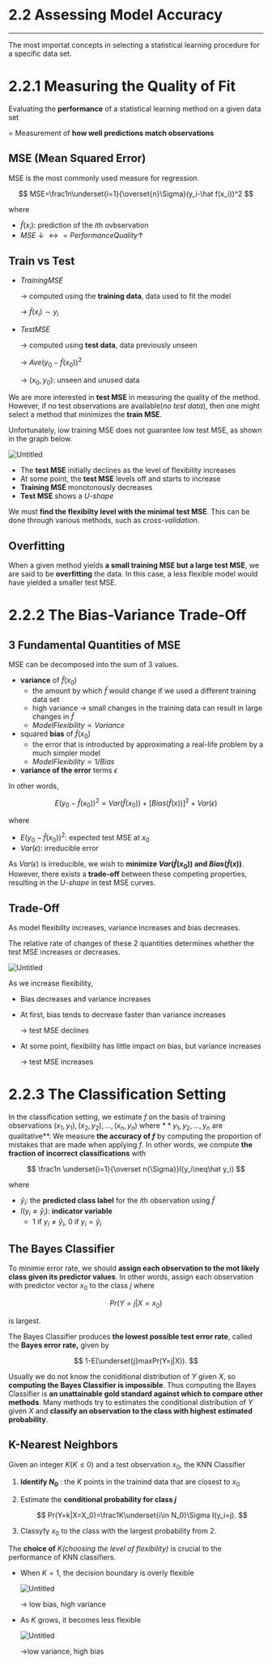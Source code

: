 # 2.2 Assessing Model Accuracy

---

The most importat concepts in selecting a statistical learning procedure for a specific data set.

# 2.2.1 Measuring the Quality of Fit

Evaluating the **performance** of a statistical learning method on a given data set

= Measurement of **how well predictions match observations**

## MSE (Mean Squared Error)

MSE is the most commonly used measure for regression.

$$
MSE=\frac1n\underset{i=1}{\overset{n}\Sigma}(y_i-\hat f(x_i))^2
$$

where

- $\hat f(x_i)$: prediction of the $i$th ovbservation
- $MSE \downarrow \leftrightarrow = Performance Quality \uparrow$

## Train vs Test

- $Training MSE$
    
    → computed using the **training data**, data used to fit the model
    
    → $\hat f(x_i) \sim y_i$
    
- $TestMSE$
    
    → computed using **test data**, data previously unseen
    
    → $Ave(y_0-\hat f(x_0))^2$
    
    → $(x_0, y_0)$: unseen and unused data
    

We are more interested in **test MSE** in measuring the quality of the method. However, if no test observations are available(*no test data*), then one might select a method that minimizes the **train MSE**.

Unfortunately, low training MSE does not guarantee low test MSE, as shown in the graph below.

![Untitled](2%202%20Assess%20ca9d6/Untitled.png)

- The **test MSE** initially declines as the level of flexibility increases
- At some point, the **test MSE** levels off and starts to increase
- **Training MSE** monotonously decreases
- **Test MSE** shows a *U-shape*

We must **find the flexibilty level with the minimal test MSE**. This can be done through various methods, such as *cross-validation*.

## Overfitting

When a given method yields **a small training MSE but a large test MSE**, we are said to be **overfitting** the data. In this case, a less flexible model would have yielded a smaller test MSE.

# 2.2.2 The Bias-Variance Trade-Off

## 3 Fundamental Quantities of MSE

MSE can be decomposed into the sum of 3 values.

- **variance** of $\hat f(x_0)$
    - the amount by which $\hat f$ would change if we used a different training data set
    - high variance → small changes in the training data can result in large changes in $\hat f$
    - $ModelFlexibility\propto Variance$
- squared **bias** of $\hat f(x_0)$
    - the error that is introducted by approximating a real-life problem by a much simpler model
    - $ModelFlexibility\propto 1/Bias$
- **variance of the error** terms $\epsilon$

In other words,

$$
E(y_0-\hat f(x_0))^2=Var(\hat f(x_0))+[Bias(\hat f(x))]^2+Var(\epsilon)
$$

where

- $E(y_0-\hat f(x_0))^2$: expected test MSE at $x_0$
- $Var(\epsilon)$: irreducible error

As $Var(\epsilon)$ is irreducible, we wish to **minimize $Var(\hat f(x_0))$ and $Bias(\hat f(x))$**. However, there exists a **trade-off** between these competing properties, resulting in the *U-shape* in test MSE curves.

## Trade-Off

As model flexibilty increases, variance increases and bias decreases.

The relative rate of changes of these 2 quantities determines whether the test MSE increases or decreases.

![Untitled](2%202%20Assess%20ca9d6/Untitled%201.png)

As we increase flexibility,

- Bias decreases and variance increases
- At first, bias tends to decrease faster than variance increases
    
    → test MSE declines
    
- At some point, flexibility has little impact on bias, but variance increases
    
    → test MSE increases
    

# 2.2.3 The Classification Setting

In the classification setting, we estimate $f$ on the basis of training observations ${(x_1, y_1), (x_2, y_2), ..., (x_n, y_n)}$ where $**y_1, y_2, ..., y_n$ are qualitative**. We measure **the accuracy of $f$** by computing the proportion of mistakes that are made when applying $f$. In other words, we compute **the fraction of incorrect classifications** with

$$
\frac1n \underset{i=1}{\overset n{\Sigma}}I(y_i\neq\hat y_i)
$$

where

- $\hat y_i$: the **predicted class label** for the $i$th observation using $\hat f$
- $I(y_i\neq\hat y_i)$: **indicator variable**
    - 1 if $y_i\neq\hat y_i$, 0 if $y_i=\hat y_i$

## The Bayes Classifier

To minimie error rate, we should **assign each observation to the mot likely class given its predictor values**. In other words, assign each observation with predictor vector $x_0$ to the class $j$ where

$$
Pr(Y=j|X=x_0)
$$

is largest.

The Bayes Classifier produces **the lowest possible test error rate**, called the **Bayes error rate,** given by 

$$
1-E(\underset{j}maxPr(Y=j|X)).
$$

Usually we do not know the coniditional distribution of $Y$ given $X$, so **computing the Bayes Classifier is impossible**. Thus computing the Bayes Classifier is **an unattainable gold standard against which to compare other methods**. Many methods try to estimates the conditional distribution of $Y$ given $X$ and **classify an observation to the class with highest estimated probability**.

## K-Nearest Neighbors

Given an integer $K(K\leq 0)$ and a test observation $x_0$, the KNN Classifier 

1. **Identify $N_0$** : the $K$ points in the trainind data that are closest to $x_0$
2. Estimate the **conditional probability for class $j$** 
    
    $$
    Pr(Y=k|X=X_0)=\frac1K\underset{i\in N_0}\Sigma I(y_i=j).
    $$
    
3. Classyfy $x_0$ to the class with the largest probability from 2.

The **choice of** $K$*(choosing the level of flexibility)* is crucial to the performance of KNN classifiers.

- When $K=1$, the decision boundary is overly flexible
    
    ![Untitled](2%202%20Assess%20ca9d6/Untitled%202.png)
    
    → low bias, high variance
    
- As $K$ grows, it becomes less flexible
    
    ![Untitled](2%202%20Assess%20ca9d6/Untitled%203.png)
    
    ->low variance, high bias